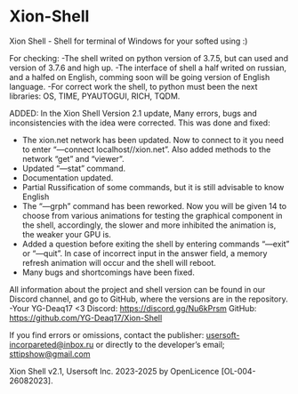 # Xion-Shell
Xion Shell - Shell for terminal of Windows for your softed using :)

For checking:
-The shell writed on python version of 3.7.5, but can used and version of 3.7.6 and high up.
-The interface of shell a half writed on russian, and a halfed on English, comming soon will be going version of English language.
-For correct work the shell, to python must been the next libraries: OS, TIME, PYAUTOGUI, RICH, TQDM.

ADDED:
In the Xion Shell Version 2.1 update,
Many errors, bugs and inconsistencies with the idea were corrected.
This was done and fixed:
- The xion.net network has been updated. Now to connect to it you need to enter
   “—connect localhost//xion.net”. Also added methods to the network “get” and “viewer”.
- Updated “—stat” command.
- Documentation updated.
- Partial Russification of some commands, but it is still advisable to know English
- The “—grph” command has been reworked. Now you will be given 14 to choose from
   various animations for testing the graphical component in the shell,
   accordingly, the slower and more inhibited the animation is,
   the weaker your GPU is.
- Added a question before exiting the shell by entering commands
   “—exit” or “—quit”. In case of incorrect input in the answer field,
   a memory refresh animation will occur and the shell will reboot.
- Many bugs and shortcomings have been fixed.

All information about the project and shell version can be found in our Discord
channel, and go to GitHub, where the versions are in the repository. -Your YG-Deaq17 <3
Discord: https://discord.gg/Nu6kPrsm
GitHub: https://github.com/YG-Deaq17/Xion-Shell

If you find errors or omissions, contact the publisher:
usersoft-incorpareted@inbox.ru or directly to the developer’s email;
sttipshow@gmail.com

Xion Shell v2.1, Usersoft Inc. 2023-2025 by OpenLicence [OL-004-26082023].
